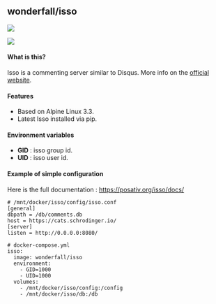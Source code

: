 ## wonderfall/isso
[![](https://badge.imagelayers.io/wonderfall/isso:latest.svg)](https://imagelayers.io/?images=wonderfall/isso:latest 'Get your own badge on imagelayers.io')

![](https://i.goopics.net/q1.png)


#### What is this?
Isso is a commenting server similar to Disqus. More info on the [official website](https://posativ.org/isso/).

#### Features
- Based on Alpine Linux 3.3.
- Latest Isso installed via pip.

#### Environment variables
- **GID** : isso group id.
- **UID** : isso user id.

#### Example of simple configuration
Here is the full documentation : https://posativ.org/isso/docs/
```
# /mnt/docker/isso/config/isso.conf
[general]
dbpath = /db/comments.db
host = https://cats.schrodinger.io/
[server]
listen = http://0.0.0.0:8080/

# docker-compose.yml
isso:
  image: wonderfall/isso
  environment:
    - GID=1000
    - UID=1000
  volumes:
    - /mnt/docker/isso/config:/config
    - /mnt/docker/isso/db:/db
```
